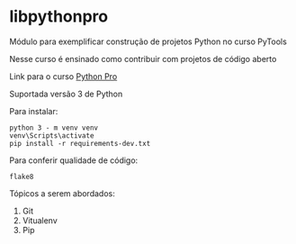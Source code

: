 # libpythonpro
Módulo para exemplificar construção de projetos Python no curso PyTools

Nesse curso é ensinado como contribuir com projetos de código aberto

Link para o curso [Python Pro](https://www.python.pro.br)

Suportada versão 3 de Python

Para instalar:
```console
python 3 - m venv venv
venv\Scripts\activate
pip install -r requirements-dev.txt
```
Para conferir qualidade de código:
```console
flake8
```

Tópicos a serem abordados:
1. Git
2. Vitualenv
3. Pip

